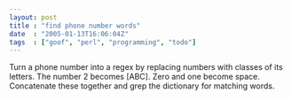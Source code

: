 ```yaml
---
layout: post
title : "find phone number words"
date  : "2005-01-13T16:06:04Z"
tags  : ["goof", "perl", "programming", "todo"]
---
```

Turn a phone number into a regex by replacing numbers with classes of its letters.  The number 2 becomes [ABC].  Zero and one become space.  Concatenate these together and grep the dictionary for matching words.
